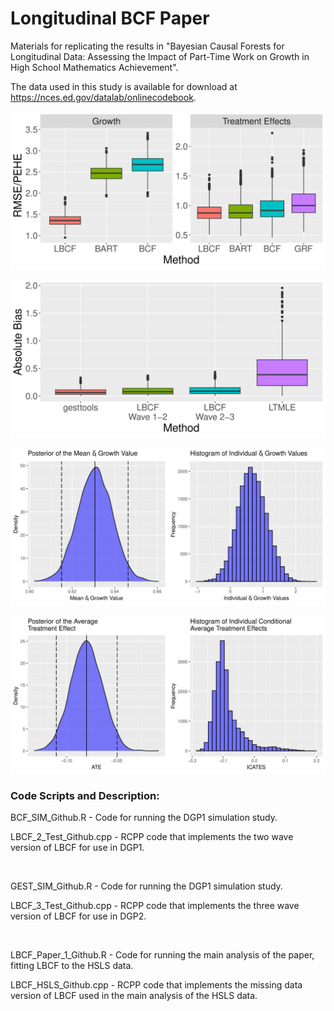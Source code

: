 # Longitudinal BCF Paper

Materials for replicating the results in "Bayesian Causal Forests for Longitudinal Data: Assessing the Impact of Part-Time Work on Growth in High School Mathematics Achievement".

The data used in this study is available for download at https://nces.ed.gov/datalab/onlinecodebook.

![alt text](https://github.com/Nathan-McJames/Longitudinal_BCF_Paper/blob/main/Pictures/dgp1_figure.svg?raw=true)

![alt text](https://github.com/Nathan-McJames/Longitudinal_BCF_Paper/blob/main/Pictures/dgp2_figure.svg?raw=true)

![alt text](https://github.com/Nathan-McJames/Longitudinal_BCF_Paper/blob/main/Pictures/growth_plot.svg?raw=true)

![alt text](https://github.com/Nathan-McJames/Longitudinal_BCF_Paper/blob/main/Pictures/treat_plot.svg?raw=true)

### Code Scripts and Description:

BCF_SIM_Github.R - Code for running the DGP1 simulation study.

LBCF_2_Test_Github.cpp - RCPP code that implements the two wave version of LBCF for use in DGP1.

<br/>

GEST_SIM_Github.R - Code for running the DGP1 simulation study.

LBCF_3_Test_Github.cpp - RCPP code that implements the three wave version of LBCF for use in DGP2.

<br/>

LBCF_Paper_1_Github.R - Code for running the main analysis of the paper, fitting LBCF to the HSLS data.

LBCF_HSLS_Github.cpp - RCPP code that implements the missing data version of LBCF used in the main analysis of the HSLS data.
